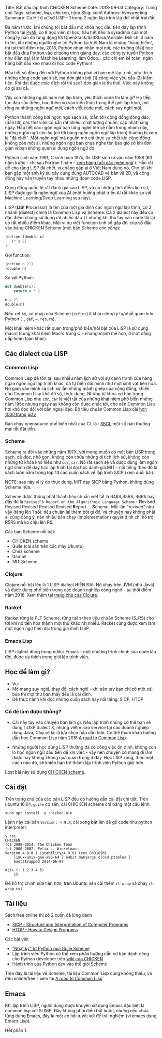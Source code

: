 Title: Bắt đầu lập trình CHICKEN Scheme
Date: 2018-09-03
Category: Trang chủ
Tags: scheme, lisp, chicken, htdp
Slug: scm1
Authors: hvnsweeting
Summary: Cu Hít ở xứ sở LISP - 1 trong 2 ngôn lập trình lâu đời nhất trái đất.

Ba năm trước, khi chúng tôi bắt đầu mở khóa học đầu tiên dạy lập trình Python tại
[PyMi](https://pymi.vn), có 8 học viên đi học, hầu hết đều là sysadmin của một
công ty nào đó từng động tới OpenStack/SaltStack/Ansible.
Mới chỉ 3 năm trước, khi những người nghe tới Python tại Việt Nam
là những "hàng hiếm", thì tại thời điểm này, 2018, Python nhan nhản mọi nơi,
các trường (đại) học bắt đầu đưa Python vào chương trình giảng dạy, các
công ty tuyển Python như điên dại, làm Machine Learning, làm Odoo...
các chị em kế toán, ngân hàng bắt đầu kéo nhau đi học code Python!

Hầu hết số đông đến với Python không phải vì ham mê lập trình, yêu thích những
dòng code sạch sẽ, mà đơn giản bởi (1) công việc yêu cầu (2) kiếm tiền.
Khi đạt được múc đích rồi thì sao? đơn giản là thì thôi. Việc này không có gì
sai cả.

Vậy còn những người ham mê lập trình, yêu thích code thì làm gì? Họ tiếp tục
đào sâu thêm, học thêm vô vàn kiến thức trong thế giới lập trình, mở rộng
ra những ngôn ngữ mới, cách viết code mới, cách suy nghĩ mới.

Python thành công bởi ngôn ngữ sạch sẽ, (dẫn tới) cộng đồng đông đảo, (dẫn
tới) các thư viện có sẵn rất nhiều, chất lượng chuẩn, cập nhật hàng ngày.
Hầu hết các ngôn ngữ bạn từng nghe tên sẽ nằm trong nhóm này, những ngôn ngữ
còn lại (có tới hàng ngàn ngôn ngữ lập trình) thường bị xem là "đã chết".
Một ngôn ngữ mã nguồn mở chỉ thực sự chết khi cộng đồng không còn một ai,
những ngôn ngữ bạn chưa nghe tên bao giờ có khi đơn giản vì bạn không quen
ai dùng ngôn ngữ đó.

Python sinh năm 1991, C sinh năm 197x, thì LISP sinh ra vào năm 1958 (60 năm
trước - chỉ sau Fortran 1 năm - [xem bảng tuổi các ngôn
ngữ](https://www.familug.org/2016/02/python-python-tuoi-gi.html) ).
Hẵn rất dễ cho rằng LISP đã chết, vì chẳng gặp ai ở Việt Nam dùng nó. Cho tới
khi bạn gặp một anh kỹ sư xây dựng dùng AUTOCAD vẽ bản vẽ 2D, và cộng đồng
này vẫn truyền tay nhau những đoạn code LISP.

Cộng đồng quốc tế rất đánh giá cao LISP, và có những thời điểm lịch sử, LISP
được gọi là ngôn ngữ của AI (một hướng phát triển AI rất khác so với
Machine Learning/Deep Learning sau này).

LISP (**LIS**t **P**rocessor) là tên của một gia đình các ngôn ngữ lập trình,
có 2 nhánh (dialect) chính là Common Lisp và Scheme. Cả 2 dialect này đều có
đặc điểm chung sử dụng rất nhiều dấu `()` nhưng khi thò tay vào code thì lại có
rất nhiều điểm khác. Một ví dụ viết function tính số gấp đôi của số đầu vào
bằng CHICKEN Scheme (một bản Scheme *còn sống*):

```scheme
(define (double x)
   (* x 2)
)
```

Gọi function:

```scheme
(define n 21)
(double n)
```

So với Python:

```python
def double(x):
    return x * 2

n = 21
double(n)
```

Nếu xét kỹ, cú pháp của Scheme (`define`) ít khái niệm/ký tự/nhất quán hơn
Python (`:`, `def`, `=`, `return`).

Một khái niệm khác rất quan trọng/phổ biến/nổi bật của LISP là sử dụng
macro (cùng khái niệm Macro trong C - nhưng mạnh mẽ hơn, ở một đẳng cấp hoàn
toàn khác).

## Các dialect của LISP

### Common Lisp

Common Lisp để tồn tại sau nhiều năm lịch sử với sự cạnh tranh của hàng ngàn ngôn
ngữ lập trình khác, đã tự biến đổi mình như một sinh vật tiến hóa. Nó gom vào
mình cả lịch sử lẫn những mảnh ghép của cộng đồng, khiến cho Common Lisp khá
đồ sộ, thực dụng. Những từ khóa cơ bản trong Common Lisp như `cdr`, `car`
là viết tắt của những khái niệm phổ biến những năm 195x nhưng ngày nay không
còn được nhắc tới, cho nên Common Lisp hơi khó đọc đối với dân ngoại đạo.
Bộ tiêu chuẩn Common Lisp dài [hơn 1000 trang
giấy](https://www.techstreet.com/standards/incits-226-1994-r1999?product_id=56214)

Bản chạy opensource phổ biến nhất của CL là : [SBCL](http://www.sbcl.org/)
một số bản thương mại rất đắt tiền.

### Scheme

Scheme ra đời vào những năm 197X, với mong muốn có một bản LISP trong sạch,
dễ đọc, nhỏ gọn, không còn chứa những di tích lịch sử, không còn những từ khóa
khó hiểu như `cdr`, `car`. Nó rất sạch sẽ và được dùng làm ngôn ngữ chính
để dạy học lập trình tại đại học danh giá MIT - nổi tiếng theo đó là
sách luôn nằm trong top 10 các cuốn sách về lập trình SICP (xem cuối bài).

NOTE: sau này vì lý do thực dụng, MIT dạy SICP bằng Python, không dùng Scheme
nữa.

Scheme được thống nhất thành tiêu chuẩn viết tắt là R4RS,R5RS, R6RS
hay đầy đủ là `Revised^5 Report on the Algorithmic Language Scheme` -
**R**evised Revised Revised Revised Revised **R**eport ... **S**cheme.
Mỗi lần "revised" như vậy (tăng lên 1 số),
tiêu chuẩn lại thêm bớt gì đó, và chuyện này không phải ai cũng đồng ý, nên
nhiều bản chạy (implementation) quyết định chỉ
hỗ trợ R5RS mà ko chịu lên R6.

Các bản Scheme nổi bật:
- CHICKEN scheme
- Guile (cài sẵn trên các máy Ubuntu)
- Chez scheme
- Gambit
- MIT Scheme

### Clojure
Clojure nổi bật lên là 1 LISP-dialect HIỆN ĐẠI. Nó chạy trên JVM (như Java)
và được dùng phổ biến trong các doanh nghiệp công nghệ - tại thời điểm
năm 2018. Xem thêm tại [trang chủ của Clojure](https://clojure.org/about/lisp).

### Racket
Racket từng là PLT Scheme, từng tuân theo tiêu chuẩn Scheme (S_RS) cho tới khi
nó tiến hóa thành một thứ khác rất nhiều. Racket cũng được xem làm một ngôn
ngữ hiện đại trong gia đình LISP.

### Emacs Lisp
LISP dialect dùng trong editor Emacs - một chương trình chỉnh sửa code lâu đời,
được ưa thích trong giới lập trình viên.

## Học để làm gì?
- Vui
- Mở mang suy nghĩ, thay đổi cách nghĩ - khi trên tay bạn chỉ có một cái búa
thì mọi thứ bạn thấy đều là cái đinh.
- Để thực hành khi đọc những cuốn sách hay nổi tiếng: SICP, HTDP

### Có để làm được không?

- Cái này tùy vào chuyện bạn làm gì. Nếu lập trình nhúng có thể bạn sẽ dùng 1
LISP dialect X, nhưng viết micro service tại các doanh nghiệp dùng Java,
Clojure lại là lựa chọn hấp dẫn hơn. Có thể tham khảo hướng dẫn học
Common Lisp năm 2018 [A road to Common
Lisp](http://stevelosh.com/blog/2018/08/a-road-to-common-lisp/)

- Những người học dùng LISP thường đã có công việc ổn định, không còn lo học
ngôn ngữ đầu tiên để xin việc - vậy nên chuyện có mang đi làm được hay không
không quá quan trọng ở đây. Học LISP xong, theo một cách nào đó, sẽ khiến
bạn trở thành lập trình viên Python giỏi hơn.

Loạt bài này sử dụng [CHICKEN scheme](http//call-cc.org).

## Cài đặt
Trên trang chủ của các bản LISP đều có hướng dẫn cài đặt chi tiết.
Trên ubuntu 16.04, `guile` có sẵn, cài CHICKEN scheme chỉ bằng một câu lệnh:

```
sudo apt install -y chicken-bin
```

Lệnh này cài bản `Version: 4.9.X`, cài xong bật lên để gõ code như python
interpreter:

```
$ csi
CHICKEN
(c) 2008-2014, The Chicken Team
(c) 2000-2007, Felix L. Winkelmann
Version 4.9.0.1 (stability/4.9.0) (rev 8b3189b)
    linux-unix-gnu-x86-64 [ 64bit manyargs dload ptables ]
    bootstrapped 2014-06-07

#;1> (+ 1 2 3 4 5)
    15
```

Để hỗ trợ chỉnh sửa tiện hơn, trên Ubuntu nên cài thêm `rl-wrap` và chạy
`rl-wrap csi`.

## Tài liệu
Sách free online thì có 2 cuốn đã lừng danh

  - [SICP -  Structure and Interpretation of Computer Programs](https://mitpress.mit.edu/sites/default/files/sicp/index.html)
  - [HTDP - How to Design Programs]( https://htdp.org/2018-01-06/Book/)

Các bài viết

- ["Nhật ký" từ Python qua Guile Scheme](http://www.draketo.de/proj/py2guile/)
- Lập trình viên Python có thể xem phần hướng dẫn cơ bản dành riêng cho Python
developer trên [wiki của CHICKEN](http://wiki.call-cc.org/chicken-for-python-programmers)
- [Hành trình của Python dev vào thế giới Scheme](https://www.artima.com/weblogs/viewpost.jsp?thread=251474)

Trên đây là tài liệu về Scheme, tài liệu Common Lisp cũng không thiếu,
và đều online/free - xem tại [A road to Common
Lisp](http://stevelosh.com/blog/2018/08/a-road-to-common-lisp/)

## Emacs
Khi lập trình LISP, người dùng được khuyên sử dụng Emacs đặc biệt là
common lisp với SLIME. Đây không phải điều bắt buộc, nhưng nếu chưa từng dùng
Emacs, đây là một cơ hội tuyệt vời để trải nghiệm (vì emacs dùng Emacs Lisp).

Hết phần 1.
